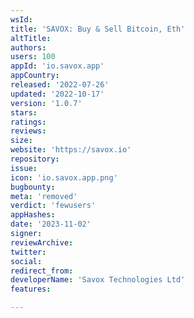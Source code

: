 ```yaml
---
wsId: 
title: 'SAVOX: Buy & Sell Bitcoin, Eth'
altTitle: 
authors: 
users: 100
appId: 'io.savox.app'
appCountry: 
released: '2022-07-26'
updated: '2022-10-17'
version: '1.0.7'
stars: 
ratings: 
reviews: 
size: 
website: 'https://savox.io'
repository: 
issue: 
icon: 'io.savox.app.png'
bugbounty: 
meta: 'removed'
verdict: 'fewusers'
appHashes: 
date: '2023-11-02'
signer: 
reviewArchive: 
twitter: 
social: 
redirect_from: 
developerName: 'Savox Technologies Ltd'
features: 

---
```


